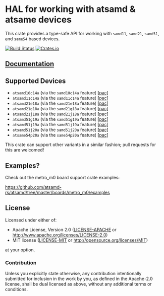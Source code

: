 # HAL for working with atsamd & atsame devices

This crate provides a type-safe API for working with `samd11`, `samd21`, `samd51`, and `same54` based devices.

[![Build Status](https://travis-ci.org/atsamd-rs/atsamd.svg?branch=master)](https://travis-ci.org/atsamd-rs/atsamd)
[![Crates.io](https://img.shields.io/crates/v/atsamd-hal.svg)](https://crates.io/crates/atsamd-hal)

## [Documentation](https://docs.rs/atsamd-hal)

## Supported Devices

* `atsamd10c14a` (via the `samd10c14a` feature) [[pac]](https://github.com/atsamd-rs/atsamd/tree/master/pac/atsamd10c14a)
* `atsamd11c14a` (via the `samd11c14a` feature) [[pac]](https://github.com/atsamd-rs/atsamd/tree/master/pac/atsamd11c14a)
* `atsamd21e18a` (via the `samd21e18a` feature) [[pac]](https://github.com/atsamd-rs/atsamd/tree/master/pac/atsamd21e18a)
* `atsamd21g18a` (via the `samd21g18a` feature) [[pac]](https://github.com/atsamd-rs/atsamd/tree/master/pac/atsamd21g18a)
* `atsamd21j18a` (via the `samd21j18a` feature) [[pac]](https://github.com/atsamd-rs/atsamd/tree/master/pac/atsamd21j18a)
* `atsamd51g19a` (via the `samd51g19a` feature) [[pac]](https://github.com/atsamd-rs/atsamd/tree/master/pac/atsamd51g19a)
* `atsamd51j19a` (via the `samd51j19a` feature) [[pac]](https://github.com/atsamd-rs/atsamd/tree/master/pac/atsamd51j19a)
* `atsamd51j20a` (via the `samd51j20a` feature) [[pac]](https://github.com/atsamd-rs/atsamd/tree/master/pac/atsamd51j20a)
* `atsame54p20a` (via the `same54p20a` feature) [[pac]](https://github.com/atsamd-rs/atsamd/tree/master/pac/atsame54p20a)

This crate can support other variants in a similar fashion; pull requests for this are welcomed!

## Examples?

Check out the metro_m0 board support crate examples:

https://github.com/atsamd-rs/atsamd/tree/master/boards/metro_m0/examples

## License

Licensed under either of:

- Apache License, Version 2.0 ([LICENSE-APACHE](https://github.com/atsamd-rs/atsamd/blob/master/LICENSE-APACHE) or
  http://www.apache.org/licenses/LICENSE-2.0)
- MIT license ([LICENSE-MIT](https://github.com/atsamd-rs/atsamd/blob/master/LICENSE-MIT) or http://opensource.org/licenses/MIT)

at your option.

### Contribution

Unless you explicitly state otherwise, any contribution intentionally submitted
for inclusion in the work by you, as defined in the Apache-2.0 license, shall
be dual licensed as above, without any additional terms or conditions.
